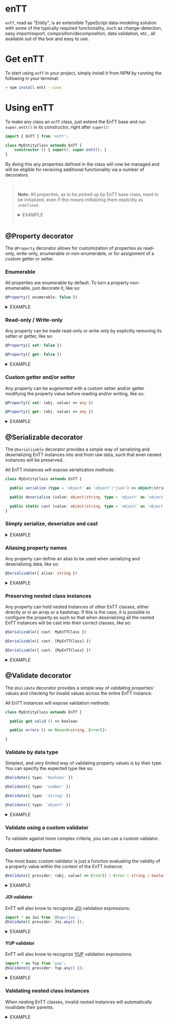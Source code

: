 enTT
======

```enTT```, read as "Entity", is an extensible TypeScript data-modeling solution with some of the typically required functionality, such as change-detection, easy import/export, composition/decomposition, data validation, etc., all available out of the box and easy to use.


# Get enTT

To start using ```enTT``` in your project, simply install it from NPM by running the following in your terminal:
 ```sh
 > npm install entt --save
 ```

# Using enTT

To make any class an ```enTT``` class, just extend the EnTT base and run ```super.entt()``` in its constructor, right after ```super()```:

```ts
import { EnTT } from 'entt';

class MyEntityClass extends EnTT {
    constructor () { super(); super.entt(); }
}
```

By doing this any properties defined in the class will now be managed and will be eligible for receiving additional functionality via a number of decorators.

> &nbsp;
>
> **Note**: All properties, as to be picked up by EnTT base class, need to be initialized, even if this means initializing them explicitly as ```undefined```.
> <details> <summary>EXAMPLE</summary>
>
> ```ts
> public invalid1;          // Won't get picked up by EnTT and won't be eligible to accept functionality via decorators
>
> public invalid2: string;  // Won't get picked up by EnTT and won't be eligible to accept functionality via decorators
>
> public valid1 = undefined as string;  // Valid EnTT property
>
> public valid2 = 'abcd' as string;     // Valid EnTT property
>
> public valid3 = 'abcd';               // Valid EnTT property
> ```
> </details>
> &nbsp;


## @Property decorator

The ```@Property``` decorator allows for customization of properties as read-only, write-only, enumerable or non-enumerable, or for assignment of a custom getter or setter.

### Enumerable

All properties are enumerable by default. To turn a property non-enumerable, just decorate it, like so:

```ts
@Property({ enumerable: false })
```

<details><summary>EXAMPLE</summary>

  ```ts
  import { EnTT, Property } from 'entt';

  class MyEntityClass extends EnTT {
    constructor () { super(); super.entt(); }

    @Property({ enumerable: true })
    public standard = 'default';

    @Property({ enumerable: true })
    public enumerable = 'enumerable';

    @Property({ enumerable: false })
    public nonenumerable = 'nonenumerable';
  }

  const instance = new MyEntityClass();
  console.log(Object.keys(instance)); // Outputs: "standard", "enumerable"
  ```
</details>

### Read-only / Write-only

Any property can be made read-only or write only by explicitly removing its setter or getter, like so:
```ts
@Property({ set: false })

@Property({ get: false })
```

<details><summary>EXAMPLE</summary>

  ```ts
  import { EnTT, Property } from 'entt';

  class MyEntityClass extends EnTT {
    constructor () { super(); super.entt(); }

    @Property({ set: false })
    public readonly = 'readonly';

    @Property({ get: false })
    public writeonly = 'writeonly';
  }

  const instance = new MyEntityClass();
  instance.readonly = 'value';    // Throws error
  console.log(instance.readonly)  // Outputs: "readonly"
  instance.writeonly = 'value';   // Accepts value
  console.log(instance.writeonly) // Outputs: undefined
  ```
</details>

### Custom getter and/or setter

Any property can be augmented with a custom setter and/or getter modifying the property value before reading and/or writing, like so:

```ts
@Property({ set: (obj, value) => any })

@Property({ get: (obj, value) => any })
```

<details><summary>EXAMPLE</summary>

  ```ts
  import { EnTT, Property } from 'entt';

  class MyPersonClass extends EnTT {
    constructor () { super(); super.entt(); }

    @Property({ set: (obj, value) => toTitleCase(value) })
    public firstName = undefined as string;

    @Property({ set: (obj, value) => toTitleCase(value) })
    public lastName = undefined as string;

    @Property({ get: (obj, value) => `${obj.firstName} ${obj.lastName}` })
    public fullName = undefined as string;
  }

  const instance = new MyPersonClass();
  instance.firstName = 'john';
  console.log(instance.firstName);  // Outputs: "John"
  instance.lastName = 'doe';
  console.log(instance.lastName);   // Outputs: "Doe"
  console.log(instance.fullName);   // Outputs: "John Doe"
  ```
</details>

## @Serializable decorator

The ```@Serializable``` decorator provides a simple way of serializing and deserializing EnTT instances into and from raw data, such that even nested instances will be preserved.

All EnTT instances will expose serialization methods:
```ts
class MyEntityClass extends EnTT {

  public serialize (type = 'object' as 'object'|'json') => object|string

  public deserialize (value: object|string, type = 'object' as 'object'|'json') => void

  public static cast (value: object|string, type = 'object' as 'object'|'json') => MyEntityClass
}
```

### Simply serialize, deserialize and cast

<details><summary>EXAMPLE</summary>

Without any customization, all properties can be serialized and deserialized:

```ts
  import { EnTT } from 'entt';

  class MyPersonClass extends EnTT {
    constructor () { super(); super.entt(); }

    public firstName = undefined as string;
    public lastName = undefined as string;
  }

  const instance = new MyPersonClass();
  instance.firstName = 'John';
  instance.lastName = 'Doe';

  const serialized = instance.serialize();
  console.log(serialized);  // Outputs: { firstName: "John", lastName: "Doe" }

  const deserialized = new MyPersonClass();
  deserialized.deserialize(serialized);
  console.log(deserialized.firstName);  // Outputs: "John"
  console.log(deserialized.lastName);   // Outputs: "Doe"

  const cast = MyPersonClass.cast(serialized);
  console.log(cast.firstName);          // Outputs: "John"
  console.log(cast.lastName);           // Outputs: "Doe" 
```
</details>

### Aliasing property names

Any property can define an alias to be used when serializing and deserializing data, like so:

```ts
@Serializable({ alias: string })
```

<details><summary>EXAMPLE</summary>

```ts
  import { EnTT } from 'entt';

  class MyPersonClass extends EnTT {
    constructor () { super(); super.entt(); }

    @Serializable({ alias: 'first_name' })
    public firstName = undefined as string;
    
    @Serializable({ alias: 'last_name' })
    public lastName = undefined as string;
  }

  const instance = new MyPersonClass();
  instance.firstName = 'John';
  instance.lastName = 'Doe';

  const serialized = instance.serialize();
  console.log(serialized);  // Outputs: { first_name: "John", last_name: "Doe" }

  const deserialized = new MyPersonClass();
  deserialized.deserialize(serialized);
  console.log(deserialized.firstName);  // Outputs: "John"
  console.log(deserialized.lastName);   // Outputs: "Doe"

  const cast = MyPersonClass.cast(serialized);
  console.log(cast.firstName);          // Outputs: "John"
  console.log(cast.lastName);           // Outputs: "Doe" 
```
</details>

### Preserving nested class instances

Any property can hold nested instances of other EnTT classes, either directly or in an array or a hashmap. If this is the case, it is possible to configure the property as such so that when deserializing all the nested EnTT instances will be cast into their correct classes, like so:

```ts
@Serializable({ cast: MyEnTTClass })

@Serializable({ cast: [MyEnTTClass] })

@Serializable({ cast: {MyEnTTClass} })
```

<details><summary>EXAMPLE</summary>

```ts
  import { EnTT } from 'entt';

  class MyPersonClass extends EnTT {
    constructor (name?: string) {
      super(); super.entt();
      this.name = name;
    }

    public name = undefined as string;

    @Serializable({ cast: MyPersonClass })
    public spouse   = undefined as MyPersonClass;

    @Serializable({ cast: [MyPersonClass] })
    public siblings = [] as MyPersonClass[];

    @Serializable({ cast: {MyPersonClass} })
    public parents  = {
                        mother: undefined as MyPersonClass,
                        father: undefined as MyPersonClass
                      } as Record<string, MyPersonClass>;
  }

  const person = new MyPersonClass('John Doe');
  person.spouse = new MyPersonClass('Joanna Doe');
  person.siblings.push(
    new MyPersonClass('Jo Doe'),
    new MyPersonClass('Johnny Doe'),
    new MyPersonClass('Jay Doe')
  );
  person.parents.mother = new MyPersonClass('Joanna Doe Sr.');
  person.parents.father = new MyPersonClass('John Doe Sr.');

  const serialized = person.serialize();
  // Equals:
  // {
  //   name: "John Doe",
  //   spouse: {
  //     name: "Joanna Doe",
  //     siblings: [],
  //     parents: {}
  //   },
  //   siblings: [
  //     {
  //       name: "Jo Doe",
  //       siblings: [],
  //       parents: {}
  //     },
  //     {
  //       name: "Johnny Doe",
  //       siblings: [],
  //       parents: {}
  //     },
  //     {
  //       name: "Jay Doe",
  //       siblings: [],
  //       parents: {}
  //     }
  //   ],
  //   parents: {
  //     mother: {
  //       name: "Joanna Doe Sr.",
  //       siblings: [],
  //       parents: {}
  //     },
  //     father: {
  //       name: "John Doe Sr.",
  //       siblings: [],
  //       parents: {}
  //     }
  //   }
  // }

  const deserialized = new MyPersonClass();
  deserialized.deserialize(serialized);
  console.log(deserialized instanceof MyPersonClass);                 // Outputs: true
  console.log(deserialized.spouse instanceof MyPersonClass);          // Outputs: true
  console.log(deserialized.siblings[0] instanceof MyPersonClass);     // Outputs: true
  console.log(deserialized.siblings[1] instanceof MyPersonClass);     // Outputs: true
  console.log(deserialized.siblings[2] instanceof MyPersonClass);     // Outputs: true
  console.log(deserialized.parents.mother instanceof MyPersonClass);  // Outputs: true
  console.log(deserialized.parents.father instanceof MyPersonClass);  // Outputs: true

  const cast = MyPersonClass.cast(serialized);
  console.log(cast instanceof MyPersonClass);                 // Outputs: true
  console.log(cast.spouse instanceof MyPersonClass);          // Outputs: true
  console.log(cast.siblings[0] instanceof MyPersonClass);     // Outputs: true
  console.log(cast.siblings[1] instanceof MyPersonClass);     // Outputs: true
  console.log(cast.siblings[2] instanceof MyPersonClass);     // Outputs: true
  console.log(cast.parents.mother instanceof MyPersonClass);  // Outputs: true
  console.log(cast.parents.father instanceof MyPersonClass);  // Outputs: true
```
</details>

## @Validate decorator

The ```@Validate``` decorator provides a simple way of validating properties' values and checking for invalid values across the entire EnTT instance.

All EnTT instances will expose validation methods:

```ts
class MyEntityClass extends EnTT {

  public get valid () => boolean

  public errors () => Record<string, Error[]>

}
```

### Validate by data type

Simplest, and very limited way of validating property values is by their type. You can specify the expected type like so:

```ts
@Validate({ type: 'boolean' })

@Validate({ type: 'number' })

@Validate({ type: 'string' })

@Validate({ type: 'object' })
```

<details><summary>EXAMPLE</summary>

```ts
  import { EnTT } from 'entt';

  class MyValidClass extends EnTT {
    constructor () { super(); super.entt(); }

    @Validate({ type: 'boolean' })
    aBoolean = false as boolean;

    @Validate({ type: 'number' })
    aNumber = 123 as number;

    @Validate({ type: 'string' })
    aString = 'abc' as string;

    @Validate({ type: 'object' })
    anObject = { } as object
  }

  const instance = new MyValidClass();
  console.log(instance.valid);  // Outputs: true
  console.log(instance.errors); // Outputs: {}
  
  instance.aBoolean = undefined;
  instance.aNumber = undefined;
  instance.aString = undefined;
  instance.anObject = undefined;

  console.log(instance.valid);  // Outputs: false
  console.log(instance.errors);
  // Outputs: {
  //    aBoolean: [ new Error('Value undefined is not of required type "boolean"!') ]
  //    aNumber:  [ new Error('Value undefined is not of required type "number"!') ]
  //    aString:  [ new Error('Value undefined is not of required type "string"!') ]
  //    anObject: [ new Error('Value undefined is not of required type "object"!') ]
  // }

```
</details>

### Validate using a custom validator

To validate against more complex criteria, you can use a custom validator.

#### Custom validator function

The most basic custom validator is just a function evaluating the validity of a property value within the context of the EnTT instance:

```ts
@Validate({ provider: (obj, value) => Error[] | Error | string | boolean }) });
```

<details><summary>EXAMPLE</summary>

```ts
  import { EnTT } from 'entt';

  class MyDatesClass extends EnTT {
    constructor () { super(); super.entt(); }

    // Validate year is within a predefined scope
    @Validate({ provider: (obj, value) => (value > 1900) && (value < 2100) })
    born = undefined as number;

    // Validate year is within dynamic scope and throw custom validation errors
    @Validate({
      provider: (obj, value) => {
        const errs = [];
        if (value < obj.born) {
          errs.push(new Error('Graduation year must be greater than birth date!'));
        }
        if (value >= obj.born) {
          errs.push(new Error('Graduation year must be smaller than 2100!'));
        }
        return errs;
      }
    })
    graduated = undefined as number;

  }

  const instance = new MyDatesClass();
  console.log(instance.valid);  // Outputs: false
  console.log(instance.errors);
  // Outputs: {
  //    born: [ new Error('Value undefined not allowed!') ]  
  // }

  instance.born = 1800;
  console.log(instance.valid);  // Outputs: false
  console.log(instance.errors);
  // Outputs: {
  //    born: [ new Error('Value 1800 not allowed!') ]
  // }

  instance.born = 1950;
  instance.graduated = 1949;
  console.log(instance.valid);  // Outputs: false
  console.log(instance.errors);
  // Outputs: {
  //    graduated: [ new Error('Graduation year must be greater than birth date!') ]
  // }

```
</details>

#### JOI validator

EnTT will also know to recognize [JOI](https://github.com/hapijs/joi) validation expressions:

```ts
import * as Joi from '@hapi/joi';
@Validate({ provider: Joi.any() });
```

<details><summary>EXAMPLE</summary>

```ts
  import { EnTT } from 'entt';

  class MyDatesClass extends EnTT {
    constructor () { super(); super.entt(); }

    // Validate year is within a predefined scope
    @Validate({ provider: Joi.number().strict().integer().min(1900).max(2100).required() })
    born = undefined as number;

    // Validate year is within dynamic scope and throw custom validation errors
    @Validate({ provider: Joi.number().strict().integer().min(Joi.ref('$.born')).max(2100).required() })
    graduated = undefined as number;

  }

  const instance = new MyDatesClass();
  console.log(instance.valid);  // Outputs: false
  console.log(instance.errors);
  // Outputs: {
  //    born:      [ new Error('Value undefined is required') ]  
  //    graduated: [ new Error('Value undefined is required') ]  
  // }

  instance.born = 1800;
  console.log(instance.valid);  // Outputs: false
  console.log(instance.errors);
  // Outputs: {
  //    born:      [ new Error('Value 1800 must be larger than or equal to 1900') ]  
  //    graduated: [ new Error('Value undefined is required') ]  
  // }

  instance.born = 1950;
  instance.graduated = 1949;
  console.log(instance.valid);  // Outputs: false
  console.log(instance.errors);
  // Outputs: {
  //    graduated: [ new Error('Value 1949 limit references "ref:global:.born" which must be a number') ]  
  // }

```
</details>

#### YUP validator

EnTT will also know to recognize [YUP](https://github.com/jquense/yup) validation expressions:

```ts
import * as Yup from 'yup';
@Validate({ provider: Yup.any() });
```

<details><summary>EXAMPLE</summary>

```ts
  import { EnTT } from 'entt';

  class MyDatesClass extends EnTT {
    constructor () { super(); super.entt(); }

    // Validate year is within a predefined scope
    @Validate({ provider: Yup.number().strict().integer().min(1900).max(2100).required() })
    born = undefined as number;

    // Validate year is within dynamic scope and throw custom validation errors
    @Validate({ provider: Yup.number().strict().integer().min(Yup.ref('$.born')).max(2100).required() })
    graduated = undefined as number;

  }

  const instance = new MyDatesClass();
  console.log(instance.valid);  // Outputs: false
  console.log(instance.errors);
  // Outputs: {
  //    born:      [ new Error('Value undefined is a required field') ]  
  //    graduated: [ new Error('Value undefined is a required field') ]  
  // }

  instance.born = 1800;
  console.log(instance.valid);  // Outputs: false
  console.log(instance.errors);
  // Outputs: {
  //    born:      [ new Error('Value 1800 must be greater than or equal to 1900') ]  
  //    graduated: [ new Error('Value undefined is a required field') ]  
  // }

  instance.born = 1950;
  instance.graduated = 1949;
  console.log(instance.valid);  // Outputs: false
  console.log(instance.errors);
  // Outputs: {
  //    graduated: [ new Error('Value 1949 must be greater than or equal to 1950') ]  
  // }

```
</details>

### Validating nested class instances

When nesting EnTT classes, invalid nested instances will automatically invalidate their parents.

<details><summary>EXAMPLE</summary>

```ts
  import { EnTT } from 'entt';

  class MyNestedClass extends EnTT {
    constructor () { super(); super.entt(); }

    @Validate({ provider: Yup.number().strict().required() })
    aNumber = undefined as number;
  }

  class MyParentClass extends EnTT {
    constructor () { super(); super.entt(); }

    @Validate({ provider: Yup.boolean().strict().required() })
    aBoolean = undefined as boolean;

    nested = new MyNestedClass();
  }

  const instance = new MyParentClass();
  (instance as any).aBoolean = 'abc';
  ((instance as any).nested as any).aNumber = 'abc';
  console.log(instance.valid);  // Outputs: false
  console.log(instance.errors);
  // Outputs: {
  //    aBoolean:       [ new Error('Value "abc" must be a `boolean` type, but the final value was: `"abc"`.') ]  
  //    nested.aNumber: [ new Error('Value "abc" must be a `number` type, but the final value was: `"abc"`.') ]  
  // }

```
</details>
